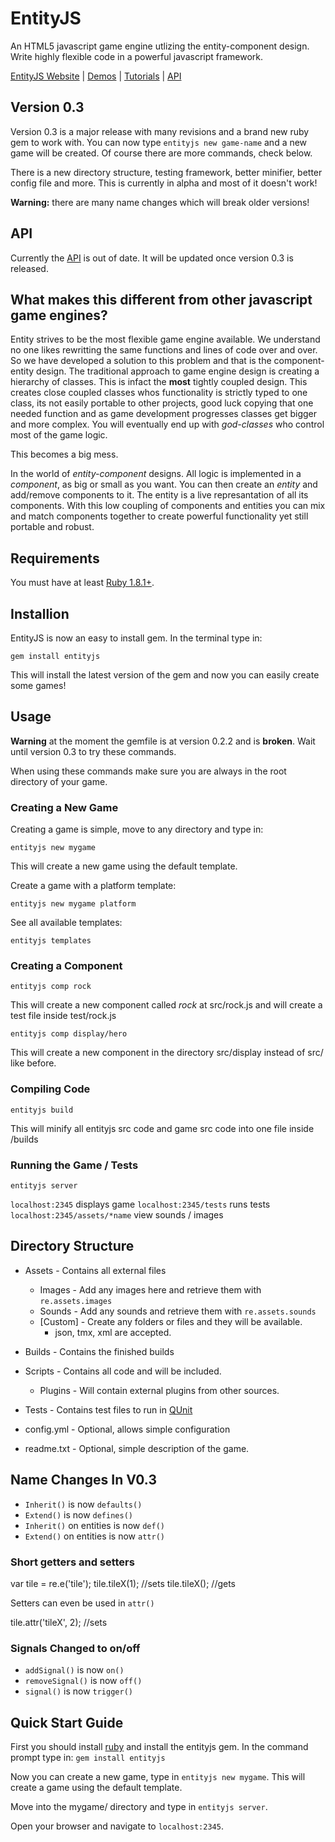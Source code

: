 # EntityJS
An HTML5 javascript game engine utlizing the entity-component design. Write highly flexible code in a powerful javascript framework.

[EntityJS Website](http://entityjs.com) | [Demos](http://entityjs.com/demos) | [Tutorials](http://entityjs.com/tutorials) | [API](http://entityjs.com/api)

## Version 0.3

Version 0.3 is a major release with many revisions and a brand new ruby gem to work with. You can now type `entityjs new game-name` and a new game will be created. Of course there are more commands, check below.

There is a new directory structure, testing framework, better minifier, better config file and more. This is currently in alpha and most of it doesn't work!

**Warning:** there are many name changes which will break older versions!

## API
Currently the [API](http://entityjs.com/api) is out of date. It will be updated once version 0.3 is released.

## What makes this different from other javascript game engines?
Entity strives to be the most flexible game engine available. We understand no one likes rewritting the same functions and lines of code over and over. So we have developed a solution to this problem and that is the component-entity design. The traditional approach to game engine design is creating a hierarchy of classes. This is infact the **most** tightly coupled design. This creates close coupled classes whos functionality is strictly typed to one class, its not easily portable to other projects, good luck copying that one needed function and as game development progresses classes get bigger and more complex. You will eventually end up with *god-classes* who control most of the game logic.

This becomes a big mess.

In the world of *entity-component* designs. All logic is implemented in a *component*, as big or small as you want. You can then create an *entity* and add/remove components to it. The entity is a live represantation of all its components. With this low coupling of components and entities you can mix and match components together to create powerful functionality yet still portable and robust.

## Requirements

You must have at least [Ruby 1.8.1+](http://rubyinstaller.org/).

## Installion

EntityJS is now an easy to install gem. In the terminal type in:

`gem install entityjs`

This will install the latest version of the gem and now you can easily create some games!


## Usage

**Warning** at the moment the gemfile is at version 0.2.2 and is **broken**. Wait until version 0.3 to try these commands.

When using these commands make sure you are always in the root directory of your game.

### Creating a New Game

Creating a game is simple, move to any directory and type in:

`entityjs new mygame`

This will create a new game using the default template.

Create a game with a platform template:

`entityjs new mygame platform`

See all available templates:

`entityjs templates`

### Creating a Component

`entityjs comp rock`

This will create a new component called *rock* at src/rock.js and will create a test file inside test/rock.js

`entityjs comp display/hero`

This will create a new component in the directory src/display instead of src/ like before.

### Compiling Code

`entityjs build`

This will minify all entityjs src code and game src code into one file inside /builds

### Running the Game / Tests

`entityjs server`

`localhost:2345` displays game
`localhost:2345/tests` runs tests
`localhost:2345/assets/*name` view sounds / images

## Directory Structure

* Assets - Contains all external files
  * Images - Add any images here and retrieve them with `re.assets.images`
  * Sounds - Add any sounds and retrieve them with `re.assets.sounds`
  * [Custom] - Create any folders or files and they will be available.
    * json, tmx, xml are accepted.

* Builds - Contains the finished builds

* Scripts - Contains all code and will be included.
  * Plugins - Will contain external plugins from other sources.

* Tests - Contains test files to run in [QUnit](http://docs.jquery.com/QUnit)

* config.yml - Optional, allows simple configuration
* readme.txt - Optional, simple description of the game.
  
## Name Changes In V0.3

* `Inherit()` is now `defaults()`
* `Extend()` is now `defines()`
* `Inherit()` on entities is now `def()`
* `Extend()` on entities is now `attr()`

### Short getters and setters

  var tile = re.e('tile');
  tile.tileX(1); //sets
  tile.tileX(); //gets

Setters can even be used in `attr()`

  tile.attr('tileX', 2); //sets
  
### Signals Changed to on/off

* `addSignal()` is now `on()`
* `removeSignal()` is now `off()`
* `signal()` is now `trigger()`

## Quick Start Guide
First you should install [ruby](http://rubyinstaller.org/) and install the entityjs gem. In the command prompt type in:
`gem install entityjs`

Now you can create a new game, type in `entityjs new mygame`. This will create a game using the default template.

Move into the mygame/ directory and type in `entityjs server`.

Open your browser and navigate to `localhost:2345`.